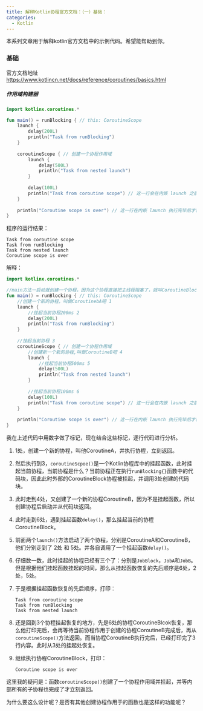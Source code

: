 ```yaml
---
title: 解释Kotlin协程官方文档：（一）基础：
categories:
  - Kotlin
---
```


本系列文章用于解释kotlin官方文档中的示例代码。希望能帮助到你。

### 基础

官方文档地址 https://www.kotlincn.net/docs/reference/coroutines/basics.html 



##### 作用域构建器

``` kotlin
import kotlinx.coroutines.*

fun main() = runBlocking { // this: CoroutineScope
    launch { 
        delay(200L)
        println("Task from runBlocking")
    }
    
    coroutineScope { // 创建一个协程作用域
        launch {
            delay(500L) 
            println("Task from nested launch")
        }
    
        delay(100L)
        println("Task from coroutine scope") // 这一行会在内嵌 launch 之前输出
    }
    
    println("Coroutine scope is over") // 这一行在内嵌 launch 执行完毕后才输出
}
```



程序的运行结果：

```
Task from coroutine scope
Task from runBlocking
Task from nested launch
Coroutine scope is over
```



解释：

``` kotlin
import kotlinx.coroutines.*

//main方法一启动就创建一个协程，因为这个协程直接把主线程阻塞了，就叫CoroutineBlock吧
fun main() = runBlocking { // this: CoroutineScope
    //创建一个新的协程，叫做CoroutinebA吧 1
    launch { 
        //挂起当前协程200ms 2
        delay(200L)
        println("Task from runBlocking")
    }
    
    //挂起当前协程 3
    coroutineScope { // 创建一个协程作用域
        //创建新一个新的协程,叫做CoroutineB吧 4
        launch {
            //挂起当前协程500ms 5
            delay(500L) 
            println("Task from nested launch")
        }
    
        //挂起当前协程100ms 6
        delay(100L)
        println("Task from coroutine scope") // 这一行会在内嵌 launch 之前输出
    }
    
    println("Coroutine scope is over") // 这一行在内嵌 launch 执行完毕后才输出
}
```

我在上述代码中用数字做了标记，现在结合这些标记，逐行代码进行分析。

1. 1处，创建一个新的协程，叫他CoroutineA，并执行协程，立刻返回。

2. 然后执行到3，`coroutineScpoe()`是一个Kotlin协程库中的挂起函数，此时挂起当前协程，当前协程是什么？当前协程正在执行`runBlocking{}`函数中的代码块，因此此时外部的CoroutineBlock协程被挂起，并调用3处创建的代码块。

3. 此时走到4处，又创建了一个新的协程CoroutineB，因为不是挂起函数，所以创建协程后启动并从代码块返回。

4. 此时走到6处，遇到挂起函数`delay()`，那么挂起当前的协程CoroutineBlock。

5. 前面两个`launch()`方法启动了两个协程，分别是CoroutineA和CoroutineB，他们分别走到了 2处 和 5处。并各自调用了一个挂起函数`delay()`。

6. 仔细数一数，此时挂起的协程已经有三个了：分别是`JobBlock`，`JobA`和`JobB`。但是根据他们挂起函数挂起的时间，那么从挂起函数恢复的先后顺序是6处，2处，5处。

7. 于是根据挂起函数恢复的先后顺序，打印：

   ```
   Task from coroutine scope
   Task from runBlocking
   Task from nested launch
   ```

8. 还是回到3个协程挂起恢复的地方，先是6处的协程CoroutineBlcok恢复，那么他打印完后，会再等待当前协程作用于创建的协程CoroutineB完成后，再从`coroutineScope()`方法返回。而当协程CoroutineB执行完后，已经打印完了3行内容。此时从3处的挂起处恢复。

9. 继续执行协程CoroutineBlock，打印：

   ```
   Coroutine scope is over
   ```

   





这里我的疑问是：函数`coroutineScope()`创建了一个协程作用域并挂起，并等内部所有的子协程也完成了才立刻返回。

为什么要这么设计呢？是否有其他创建协程作用于的函数也是这样的功能呢？
                                                                                                                                                                                                                                                                                                                                                                                                                                                                                                                                                                                                                                                                                                                                                                                                                                                                                                                                                                                                                                                                                                                                                                                                                                                                                                                                                                                                                                                                                                                                                                                                                                                                                                                                                                                                                                                                                                                                                                                                                                                                                                                                                                                                                                                                                                                                                                                                                                                                                                                                                                                                                                                                                                                                                                                                                                                                                                                                                                                                                                                                                                                                                                                                                                                                                                                                                                                                                                                                                                                                                                                                                                                                                                                                                                                                                                                                                                                                                                                                                                                                                                                                                                                                                                                                                                                                                                                                                                                                                                                                                                                                                                                                                                                                                                                                                                                                                                                                                                                                                                                                                                                                                                                                                                                                                                                                                                                                                                                                                                                                                                                                                                                                                                                                                                                                                                                                                                                                                                                                                                                                                                                                                                                                                                                                                                                                                                                                                                                                                                                                                                                                                                                                                                     